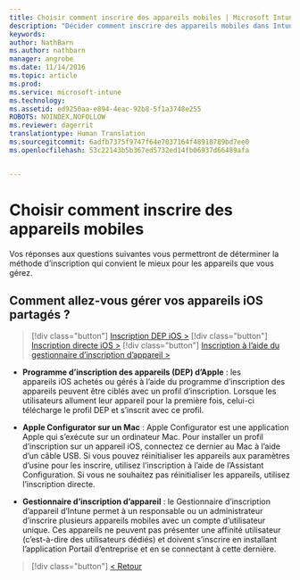 ```yaml
---
title: Choisir comment inscrire des appareils mobiles | Microsoft Intune
description: "Décider comment inscrire des appareils mobiles dans Intune en répondant à quelques questions simples"
keywords: 
author: NathBarn
ms.author: nathbarn
manager: angrobe
ms.date: 11/14/2016
ms.topic: article
ms.prod: 
ms.service: microsoft-intune
ms.technology: 
ms.assetid: ed9250aa-e894-4eac-92b8-5f1a3748e255
ROBOTS: NOINDEX,NOFOLLOW
ms.reviewer: dagerrit
translationtype: Human Translation
ms.sourcegitcommit: 6adfb7375f9747f64e7037164f48918789bd7ee0
ms.openlocfilehash: 53c22143b5b367ed5732ed14fb06937d66489afa


---
```

# <a name="choose-how-to-enroll-mobile-devices"></a>Choisir comment inscrire des appareils mobiles

Vos réponses aux questions suivantes vous permettront de déterminer la méthode d’inscription qui convient le mieux pour les appareils que vous gérez.


## <a name="how-will-you-manage-shared-ios-devices"></a>**Comment allez-vous gérer vos appareils iOS partagés ?**

> [!div class="button"]
[Inscription DEP iOS >](/intune/deploy-use/ios-device-enrollment-program-in-microsoft-intune)
> [!div class="button"]
[Inscription directe iOS >](/intune/deploy-use/ios-direct-enrollment-in-microsoft-intune)
> [!div class="button"]
[Inscription à l’aide du gestionnaire d’inscription d’appareil >](/intune/deploy-use/enroll-corporate-owned-devices-with-the-device-enrollment-manager-in-microsoft-intune)

  - **Programme d’inscription des appareils (DEP) d’Apple** : les appareils iOS achetés ou gérés à l’aide du programme d’inscription des appareils peuvent être ciblés avec un profil d’inscription. Lorsque les utilisateurs allument leur appareil pour la première fois, celui-ci télécharge le profil DEP et s’inscrit avec ce profil.

  - **Apple Configurator sur un Mac** : Apple Configurator est une application Apple qui s’exécute sur un ordinateur Mac. Pour installer un profil d’inscription sur un appareil iOS, connectez ce dernier au Mac à l’aide d’un câble USB. Si vous pouvez réinitialiser les appareils aux paramètres d’usine pour les inscrire, utilisez l’inscription à l’aide de l’Assistant Configuration. Si vous ne souhaitez pas réinitialiser les appareils, utilisez l’inscription directe.

  - **Gestionnaire d’inscription d’appareil** : le Gestionnaire d’inscription d’appareil d’Intune permet à un responsable ou un administrateur d’inscrire plusieurs appareils mobiles avec un compte d’utilisateur unique. Ces appareils ne peuvent pas présenter une affinité utilisateur (c’est-à-dire des utilisateurs dédiés) et doivent s’inscrire en installant l’application Portail d’entreprise et en se connectant à cette dernière.

  > [!div class="button"]
  [< Retour](choose-how-to-enroll-devices3.md)



<!--HONumber=Dec16_HO2-->


